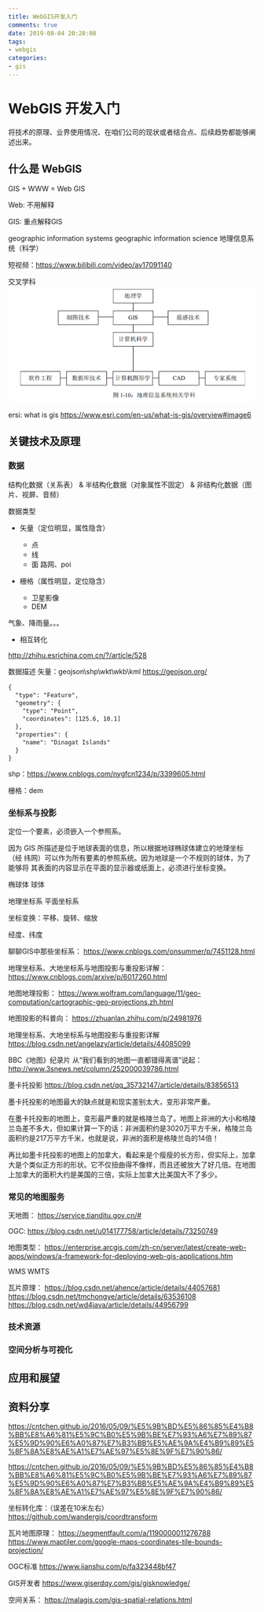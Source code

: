 ```yaml
---
title: WebGIS开发入门
comments: true
date: 2019-08-04 20:28:08
tags:
- webgis
categories:
- gis
---
```


# WebGIS 开发入门

将技术的原理、业界使用情况、在咱们公司的现状或者结合点、后续趋势都能够阐述出来。

## 什么是 WebGIS

GIS + WWW = Web GIS

Web: 不用解释

GIS: 重点解释GIS

geographic information systems 
geographic information science
地理信息系统（科学）

短视频：https://www.bilibili.com/video/av17091140

交叉学科
![](./WebGIS开发入门/gis相关学科.png)

ersi: what is gis
https://www.esri.com/en-us/what-is-gis/overview#image6

## 关键技术及原理

### 数据

结构化数据（关系表） & 半结构化数据（对象属性不固定） & 非结构化数据（图片、视屏、音频）

数据类型

- 矢量（定位明显，属性隐含）
  * 点
  * 线
  * 面
路网、poi

- 栅格（属性明显，定位隐含）
  * 卫星影像
  * DEM

气象、降雨量。。。
- 相互转化

http://zhihu.esrichina.com.cn/?/article/528

数据描述
矢量：geojson\shp\wkt\wkb\kml
https://geojson.org/
```
{
  "type": "Feature",
  "geometry": {
    "type": "Point",
    "coordinates": [125.6, 10.1]
  },
  "properties": {
    "name": "Dinagat Islands"
  }
}
```
shp：https://www.cnblogs.com/nygfcn1234/p/3399605.html

栅格：dem

### 坐标系与投影

定位一个要素，必须嵌入一个参照系。

因为 GIS 所描述是位于地球表面的信息，所以根据地球椭球体建立的地理坐标（经
纬网）可以作为所有要素的参照系统。因为地球是一个不规则的球体，为了能够将
其表面的内容显示在平面的显示器或纸面上，必须进行坐标变换。

椭球体
球体

地理坐标系
平面坐标系

坐标变换：平移、旋转、缩放

经度、纬度

聊聊GIS中那些坐标系：
https://www.cnblogs.com/onsummer/p/7451128.html

地理坐标系、大地坐标系与地图投影与重投影详解：
https://www.cnblogs.com/arxive/p/6017260.html

地图地理投影：
https://www.wolfram.com/language/11/geo-computation/cartographic-geo-projections.zh.html

地图投影的科普向：
https://zhuanlan.zhihu.com/p/24981976

地理坐标系、大地坐标系与地图投影与重投影详解
https://blog.csdn.net/angelazy/article/details/44085099

BBC《地图》纪录片
从“我们看到的地图一直都错得离谱”说起：
http://www.3snews.net/column/252000039786.html

墨卡托投影
https://blog.csdn.net/qq_35732147/article/details/83856513


墨卡托投影的地图最大的缺点就是和现实差别太大，变形非常严重。

在墨卡托投影的地图上，变形最严重的就是格陵兰岛了。地图上非洲的大小和格陵兰岛差不多大，但如果计算一下的话：非洲面积约是3020万平方千米，格陵兰岛面积约是217万平方千米，也就是说，非洲的面积是格陵兰岛的14倍！

再比如墨卡托投影的地图上的加拿大，看起来是个瘦瘦的长方形，但实际上，加拿大是个类似正方形的形状。它不仅扭曲得不像样，而且还被放大了好几倍。在地图上加拿大的面积大约是美国的三倍，实际上加拿大比美国大不了多少。

### 常见的地图服务

天地图：
https://service.tianditu.gov.cn/#

OGC:
https://blog.csdn.net/u014177758/article/details/73250749

地图类型：
https://enterprise.arcgis.com/zh-cn/server/latest/create-web-apps/windows/a-framework-for-deploying-web-gis-applications.htm


WMS
WMTS

瓦片原理：
https://blog.csdn.net/ahence/article/details/44057681
https://blog.csdn.net/tmchongye/article/details/63536108
https://blog.csdn.net/wd4java/article/details/44956799

### 技术资源

### 空间分析与可视化


## 应用和展望

## 资料分享

https://cntchen.github.io/2016/05/09/%E5%9B%BD%E5%86%85%E4%B8%BB%E8%A6%81%E5%9C%B0%E5%9B%BE%E7%93%A6%E7%89%87%E5%9D%90%E6%A0%87%E7%B3%BB%E5%AE%9A%E4%B9%89%E5%8F%8A%E8%AE%A1%E7%AE%97%E5%8E%9F%E7%90%86/


https://cntchen.github.io/2016/05/09/%E5%9B%BD%E5%86%85%E4%B8%BB%E8%A6%81%E5%9C%B0%E5%9B%BE%E7%93%A6%E7%89%87%E5%9D%90%E6%A0%87%E7%B3%BB%E5%AE%9A%E4%B9%89%E5%8F%8A%E8%AE%A1%E7%AE%97%E5%8E%9F%E7%90%86/

坐标转化库：（误差在10米左右）
https://github.com/wandergis/coordtransform

瓦片地图原理：
https://segmentfault.com/a/1190000011276788
https://www.maptiler.com/google-maps-coordinates-tile-bounds-projection/


OGC标准
https://www.jianshu.com/p/fa323448bf47

GIS开发者
https://www.giserdqy.com/gis/gisknowledge/

空间关系：
https://malagis.com/gis-spatial-relations.html
